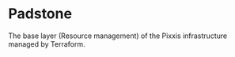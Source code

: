 
# Padstone

The base layer (Resource management) of the Pixxis infrastructure managed by Terraform.
